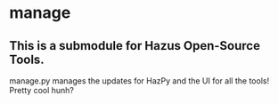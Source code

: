 # manage

## This is a submodule for Hazus Open-Source Tools.

manage.py manages the updates for HazPy and the UI for all the tools! Pretty cool hunh?
